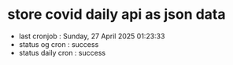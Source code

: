 # store covid daily api as json data

- last cronjob : Sunday, 27 April 2025 01:23:33
- status og cron : success
- status daily cron : success
      
      